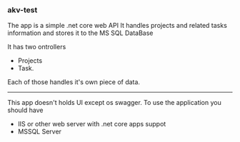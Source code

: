 ### akv-test
The app is a simple .net core web API
It handles projects and related tasks information and stores it to the MS SQL DataBase

It has two ontrollers
- Projects
- Task.

Each of those handles it's own piece of data.
____

This app doesn't holds UI except os swagger.
To use the application you should have 
- IIS or other web server with .net core apps suppot
- MSSQL Server
